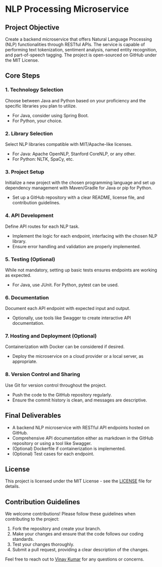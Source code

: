 # NLP Processing Microservice

## Project Objective

Create a backend microservice that offers Natural Language Processing (NLP) functionalities through RESTful APIs. The service is capable of performing text tokenization, sentiment analysis, named entity recognition, and part-of-speech tagging. The project is open-sourced on GitHub under the MIT License.

## Core Steps

### 1. Technology Selection

Choose between Java and Python based on your proficiency and the specific libraries you plan to utilize.

- For Java, consider using Spring Boot.
- For Python, your choice.

### 2. Library Selection

Select NLP libraries compatible with MIT/Apache-like licenses.

- For Java: Apache OpenNLP, Stanford CoreNLP, or any other.
- For Python: NLTK, SpaCy, etc.

### 3. Project Setup

Initialize a new project with the chosen programming language and set up dependency management with Maven/Gradle for Java or pip for Python.

- Set up a GitHub repository with a clear README, license file, and contribution guidelines.

### 4. API Development

Define API routes for each NLP task.

- Implement the logic for each endpoint, interfacing with the chosen NLP library.
- Ensure error handling and validation are properly implemented.

### 5. Testing (Optional)

While not mandatory, setting up basic tests ensures endpoints are working as expected.

- For Java, use JUnit. For Python, pytest can be used.

### 6. Documentation

Document each API endpoint with expected input and output.

- Optionally, use tools like Swagger to create interactive API documentation.

### 7. Hosting and Deployment (Optional)

Containerization with Docker can be considered if desired.

- Deploy the microservice on a cloud provider or a local server, as appropriate.

### 8. Version Control and Sharing

Use Git for version control throughout the project.

- Push the code to the GitHub repository regularly.
- Ensure the commit history is clean, and messages are descriptive.

## Final Deliverables

- A backend NLP microservice with RESTful API endpoints hosted on GitHub.
- Comprehensive API documentation either as markdown in the GitHub repository or using a tool like Swagger.
- (Optional) Dockerfile if containerization is implemented.
- (Optional) Test cases for each endpoint.

## License

This project is licensed under the MIT License - see the [LICENSE](LICENSE) file for details.

## Contribution Guidelines

We welcome contributions! Please follow these guidelines when contributing to the project:

1. Fork the repository and create your branch.
2. Make your changes and ensure that the code follows our coding standards.
3. Test your changes thoroughly.
4. Submit a pull request, providing a clear description of the changes.

Feel free to reach out to [Vinay Kumar](mailto:bollavaramvinaykumar@gmail.com) for any questions or concerns.

